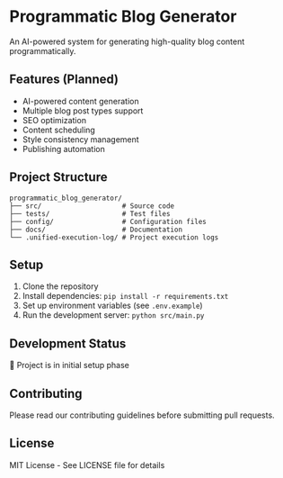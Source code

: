 # Programmatic Blog Generator

An AI-powered system for generating high-quality blog content programmatically.

## Features (Planned)
- AI-powered content generation
- Multiple blog post types support
- SEO optimization
- Content scheduling
- Style consistency management
- Publishing automation

## Project Structure
```
programmatic_blog_generator/
├── src/                    # Source code
├── tests/                  # Test files
├── config/                 # Configuration files
├── docs/                   # Documentation
└── .unified-execution-log/ # Project execution logs
```

## Setup
1. Clone the repository
2. Install dependencies: `pip install -r requirements.txt`
3. Set up environment variables (see `.env.example`)
4. Run the development server: `python src/main.py`

## Development Status
🚀 Project is in initial setup phase

## Contributing
Please read our contributing guidelines before submitting pull requests.

## License
MIT License - See LICENSE file for details 
